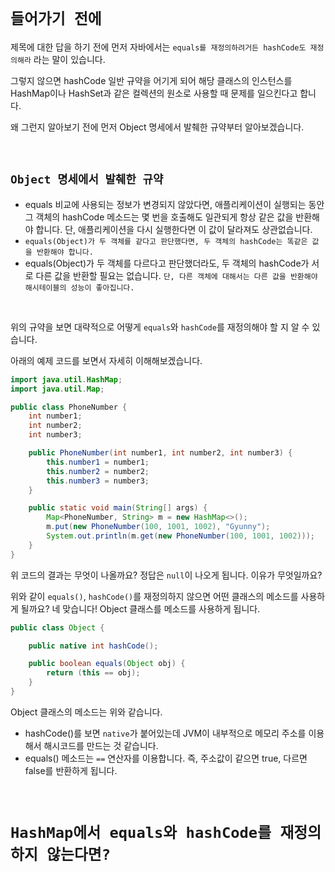 # `들어가기 전에`

제목에 대한 답을 하기 전에 먼저 자바에서는 `equals를 재정의하려거든 hashCode도 재정의해라` 라는 말이 있습니다. 

그렇지 않으면 hashCode 일반 규약을 어기게 되어 해당 클래스의 인스턴스를 HashMap이나 HashSet과 같은 컬렉션의 원소로 사용할 때 문제를 일으킨다고 합니다.

왜 그런지 알아보기 전에 먼저 Object 명세에서 발췌한 규약부터 알아보겠습니다. 

<br>

## `Object 명세에서 발췌한 규약`

- equals 비교에 사용되는 정보가 변경되지 않았다면, 애플리케이션이 실행되는 동안 그 객체의 hashCode 메소드는 몇 번을 호출해도 일관되게 항상 같은 값을 반환해야 합니다. 단, 애플리케이션을 다시 실행한다면 이 값이 달라져도 상관없습니다.
- `equals(Object)가 두 객체를 같다고 판단했다면, 두 객체의 hashCode는 똑같은 값을 반환해야 합니다.`
- equals(Object)가 두 객체를 다르다고 판단했더라도, 두 객체의 hashCode가 서로 다른 값을 반환할 필요는 없습니다. `단, 다른 객체에 대해서는 다른 값을 반환해야 해시테이블의 성능이 좋아집니다.`

<br>

위의 규약을 보면 대략적으로 어떻게 `equals`와 `hashCode`를 재정의해야 할 지 알 수 있습니다.

아래의 예제 코드를 보면서 자세히 이해해보겠습니다. 

```java
import java.util.HashMap;
import java.util.Map;

public class PhoneNumber {
    int number1;
    int number2;
    int number3;

    public PhoneNumber(int number1, int number2, int number3) {
        this.number1 = number1;
        this.number2 = number2;
        this.number3 = number3;
    }

    public static void main(String[] args) {
        Map<PhoneNumber, String> m = new HashMap<>();
        m.put(new PhoneNumber(100, 1001, 1002), "Gyunny");
        System.out.println(m.get(new PhoneNumber(100, 1001, 1002)));
    }
}
``` 

위 코드의 결과는 무엇이 나올까요? 정답은 `null`이 나오게 됩니다. 이유가 무엇일까요? 

위와 같이 `equals()`, `hashCode()`를 재정의하지 않으면 어떤 클래스의 메소드를 사용하게 될까요? 네 맞습니다! Object 클래스를 메소드를 사용하게 됩니다.
 
```java
public class Object {

    public native int hashCode();

    public boolean equals(Object obj) {
        return (this == obj);
    }
}
```

Object 클래스의 메소드는 위와 같습니다. 

- hashCode()를 보면 `native`가 붙어있는데 JVM이 내부적으로 메모리 주소를 이용해서 해시코드를 만드는 것 같습니다.
- equals() 메소드는 `==` 연산자를 이용합니다. 즉, 주소값이 같으면 true, 다르면 false를 반환하게 됩니다. 




<br>

# `HashMap에서 equals와 hashCode를 재정의하지 않는다면?`